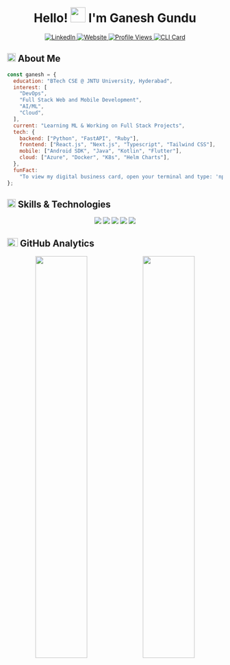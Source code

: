 <div align="center">

  <h1>Hello! <img src="https://media.giphy.com/media/hvRJCLFzcasrR4ia7z/giphy.gif" width="35px" height="35px"> I'm Ganesh Gundu</h1>
  
  <a href="https://www.linkedin.com/in/gganeshlink/">
    <img src="https://img.shields.io/badge/LinkedIn-%230A66C2.svg?style=for-the-badge&logo=linkedin&logoColor=white" alt="LinkedIn">
  </a>
  <a href="https://ganesh76.github.io/">
    <img src="https://img.shields.io/badge/Website-%23171717.svg?style=for-the-badge&logo=google-chrome&logoColor=white" alt="Website">
  </a>
  <a href="https://github.com/ganesh76">
    <img src="https://komarev.com/ghpvc/?username=ganesh76&style=for-the-badge&color=brightgreen" alt="Profile Views">
  </a>
   <a href="https://www.npmjs.com/package/ganeshg">
    <img src="https://img.shields.io/badge/CLI-npx_ganeshg-red?style=for-the-badge&logo=npm&logoColor=white" alt="CLI Card">
  </a>
  
</div>

<h2 align="left">
  <img src="https://media2.giphy.com/media/QssGEmpkyEOhBCb7e1/giphy.gif?cid=ecf05e47a0n3gi1bfqntqmob8g9aid1oyj2wr3ds3mg700bl&rid=giphy.gif" width="20px" height="20px"> 
  About Me 
</h2>

```js
const ganesh = {
  education: "BTech CSE @ JNTU University, Hyderabad",
  interest: [
    "DevOps",
    "Full Stack Web and Mobile Development",
    "AI/ML",
    "Cloud",
  ],
  current: "Learning ML & Working on Full Stack Projects",
  tech: {
    backend: ["Python", "FastAPI", "Ruby"],
    frontend: ["React.js", "Next.js", "Typescript", "Tailwind CSS"],
    mobile: ["Android SDK", "Java", "Kotlin", "Flutter"],
    cloud: ["Azure", "Docker", "K8s", "Helm Charts"],
  },
  funFact:
    "To view my digital business card, open your terminal and type: 'npx ganeshg' ✨",
};
```

<h2 align="left">
  <img src="https://media2.giphy.com/media/QssGEmpkyEOhBCb7e1/giphy.gif?cid=ecf05e47a0n3gi1bfqntqmob8g9aid1oyj2wr3ds3mg700bl&rid=giphy.gif" width="20px" height="20px">
  Skills & Technologies
</h2>

<div align="center">
  <img src="https://skillicons.dev/icons?i=js,html,css" />
  <img src="https://skillicons.dev/icons?i=react,next,typescript" />
   <img src="https://skillicons.dev/icons?i=kotlin,java,flutter,dart" />
  <img src="https://skillicons.dev/icons?i=python,fastapi,graphql,postgresql,mysql" />
  <img src="https://skillicons.dev/icons?i=azure,docker,git,github,githubactions,nodejs,npm,linux,ai" />
 
</div>

<h2 align="left">
  <img src="https://media.giphy.com/media/iY8CRBdQXODJSCERIr/giphy.gif" width="25px" height="20px">
  GitHub Analytics
</h2>

<p align="center">
  <img width="49%" src="https://lohit-readme-stats.vercel.app/api?username=ganesh76&show_icons=true&hide_title=true&theme=tokyonight&hide_border=true&bg_color=00000000&show_owner=true&rank_icon=github&count_private=true"/>
  <img width="49%" src="https://github-readme-streak-stats-three-umber.vercel.app?user=ganesh76&theme=tokyonight&hide_border=true&background=00000000"/>
</p>

<!-- <h2 align="left">
  <img src="https://media.giphy.com/media/WFZvB7VIXBgiz3oDXE/giphy.gif" width="20px" height="20px">
  Achievements
</h2>

 <div align="left">
  
[![@ganesh76's Holopin badges](https://holopin.me/ganesh76)](https://holopin.io/@ganesh76)
</div> --!>
